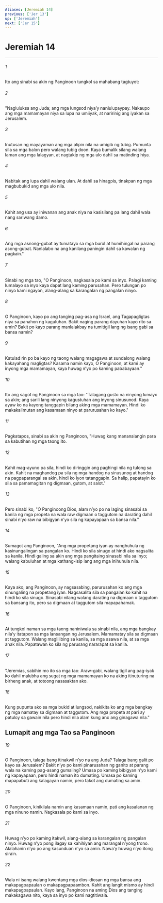 ```yaml
---
Aliases: [Jeremiah 14]
previous: ['Jer 13']
up: ['Jeremiah']
next: ['Jer 15']
---
```

# Jeremiah 14

***






















###### 1 










Ito ang sinabi sa akin ng Panginoon tungkol sa mahabang tagtuyot: 





















###### 2 










"Nagluluksa ang Juda; ang mga lungsod niyaʼy nanlulupaypay. Nakaupo ang mga mamamayan niya sa lupa na umiiyak, at naririnig ang iyakan sa Jerusalem. 





















###### 3 










Inutusan ng mayayaman ang mga alipin nila na umigib ng tubig. Pumunta sila sa mga balon pero walang tubig doon. Kaya bumalik silang walang laman ang mga lalagyan, at nagtakip ng mga ulo dahil sa matinding hiya. 





















###### 4 










Nabitak ang lupa dahil walang ulan. At dahil sa hinagpis, tinakpan ng mga magbubukid ang mga ulo nila. 





















###### 5 










Kahit ang usa ay iniwanan ang anak niya na kasisilang pa lang dahil wala nang sariwang damo. 





















###### 6 










Ang mga asnong-gubat ay tumatayo sa mga burol at humihingal na parang asong-gubat. Nanlalabo na ang kanilang paningin dahil sa kawalan ng pagkain." 





















###### 7 










Sinabi ng mga tao, "O Panginoon, nagkasala po kami sa inyo. Palagi kaming lumalayo sa inyo kaya dapat lang kaming parusahan. Pero tulungan po ninyo kami ngayon, alang-alang sa karangalan ng pangalan ninyo. 





















###### 8 










O Panginoon, kayo po ang tanging pag-asa ng Israel, ang Tagapagligtas niya sa panahon ng kaguluhan. Bakit naging parang dayuhan kayo rito sa amin? Bakit po kayo parang manlalakbay na tumitigil lang ng isang gabi sa bansa namin? 





















###### 9 










Katulad rin po ba kayo ng taong walang magagawa at sundalong walang kakayahang magligtas? Kasama namin kayo, O Panginoon, at kami ay inyong mga mamamayan, kaya huwag nʼyo po kaming pababayaan." 





















###### 10 










Ito ang sagot ng Panginoon sa mga tao: "Talagang gusto na ninyong lumayo sa akin; ang sarili lang ninyong kagustuhan ang inyong sinusunod. Kaya ayaw ko na kayong tanggapin bilang aking mga mamamayan. Hindi ko makakalimutan ang kasamaan ninyo at parurusahan ko kayo." 





















###### 11 










Pagkatapos, sinabi sa akin ng Panginoon, "Huwag kang mananalangin para sa kabutihan ng mga taong ito. 





















###### 12 










Kahit mag-ayuno pa sila, hindi ko diringgin ang paghingi nila ng tulong sa akin. Kahit na maghandog pa sila ng mga handog na sinusunog at handog na pagpaparangal sa akin, hindi ko iyon tatanggapin. Sa halip, papatayin ko sila sa pamamagitan ng digmaan, gutom, at salot." 





















###### 13 










Pero sinabi ko, "O Panginoong Dios, alam nʼyo po na laging sinasabi sa kanila ng mga propeta na wala raw digmaan o taggutom na darating dahil sinabi nʼyo raw na bibigyan nʼyo sila ng kapayapaan sa bansa nila." 





















###### 14 










Sumagot ang Panginoon, "Ang mga propetang iyan ay nanghuhula ng kasinungalingan sa pangalan ko. Hindi ko sila sinugo at hindi ako nagsalita sa kanila. Hindi galing sa akin ang mga pangitaing sinasabi nila sa inyo; walang kabuluhan at mga kathang-isip lang ang mga inihuhula nila. 





















###### 15 










Kaya ako, ang Panginoon, ay nagsasabing, parurusahan ko ang mga sinungaling na propetang iyan. Nagsasalita sila sa pangalan ko kahit na hindi ko sila sinugo. Sinasabi nilang walang darating na digmaan o taggutom sa bansang ito, pero sa digmaan at taggutom sila mapapahamak. 





















###### 16 










At tungkol naman sa mga taong naniniwala sa sinabi nila, ang mga bangkay nilaʼy itatapon sa mga lansangan ng Jerusalem. Mamamatay sila sa digmaan at taggutom. Walang maglilibing sa kanila, sa mga asawa nila, at sa mga anak nila. Papatawan ko sila ng parusang nararapat sa kanila. 





















###### 17 










"Jeremias, sabihin mo ito sa mga tao: Araw-gabi, walang tigil ang pag-iyak ko dahil malubha ang sugat ng mga mamamayan ko na aking itinuturing na birheng anak, at totoong nasasaktan ako. 





















###### 18 










Kung pupunta ako sa mga bukid at lungsod, nakikita ko ang mga bangkay ng mga namatay sa digmaan at taggutom. Ang mga propeta at pari ay patuloy sa gawain nila pero hindi nila alam kung ano ang ginagawa nila." 

## Lumapit ang mga Tao sa Panginoon 





















###### 19 










O Panginoon, talaga bang itinakwil nʼyo na ang Juda? Talaga bang galit po kayo sa Jerusalem? Bakit nʼyo po kami pinarusahan ng ganito at parang wala na kaming pag-asang gumaling? Umasa po kaming bibigyan nʼyo kami ng kapayapaan, pero hindi naman ito dumating. Umasa po kaming mapapabuti ang kalagayan namin, pero takot ang dumating sa amin. 





















###### 20 










O Panginoon, kinikilala namin ang kasamaan namin, pati ang kasalanan ng mga ninuno namin. Nagkasala po kami sa inyo. 





















###### 21 










Huwag nʼyo po kaming itakwil, alang-alang sa karangalan ng pangalan ninyo. Huwag nʼyo pong ilagay sa kahihiyan ang marangal nʼyong trono. Alalahanin nʼyo po ang kasunduan nʼyo sa amin. Nawaʼy huwag nʼyo itong sirain. 





















###### 22 










Wala ni isang walang kwentang mga dios-diosan ng mga bansa ang makapagpapaulan o makapagpapaambon. Kahit ang langit mismo ay hindi makapagpapaulan. Kayo lang, Panginoon na aming Dios ang tanging makakagawa nito, kaya sa inyo po kami nagtitiwala.
